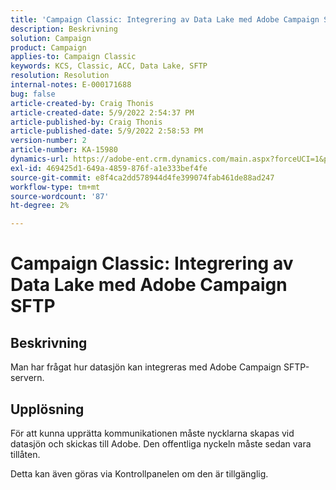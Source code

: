 ```yaml
---
title: 'Campaign Classic: Integrering av Data Lake med Adobe Campaign SFTP'
description: Beskrivning
solution: Campaign
product: Campaign
applies-to: Campaign Classic
keywords: KCS, Classic, ACC, Data Lake, SFTP
resolution: Resolution
internal-notes: E-000171688
bug: false
article-created-by: Craig Thonis
article-created-date: 5/9/2022 2:54:37 PM
article-published-by: Craig Thonis
article-published-date: 5/9/2022 2:58:53 PM
version-number: 2
article-number: KA-15980
dynamics-url: https://adobe-ent.crm.dynamics.com/main.aspx?forceUCI=1&pagetype=entityrecord&etn=knowledgearticle&id=537447ec-a7cf-ec11-a7b5-00224809c196
exl-id: 469425d1-649a-4859-876f-a1e333bef4fe
source-git-commit: e8f4ca2dd578944d4fe399074fab461de88ad247
workflow-type: tm+mt
source-wordcount: '87'
ht-degree: 2%

---
```


# Campaign Classic: Integrering av Data Lake med Adobe Campaign SFTP

## Beskrivning


Man har frågat hur datasjön kan integreras med Adobe Campaign SFTP-servern.


## Upplösning


För att kunna upprätta kommunikationen måste nycklarna skapas vid datasjön och skickas till Adobe. Den offentliga nyckeln måste sedan vara tillåten.



Detta kan även göras via Kontrollpanelen om den är tillgänglig.

